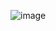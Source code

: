 ![image](https://user-images.githubusercontent.com/67855031/157253942-1d186659-ba9f-4e2e-8487-110b3f1d2b88.png)
